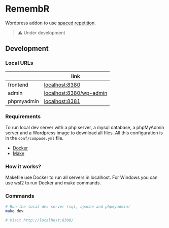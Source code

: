 # RemembR

Wordpress addon to use [spaced repetition](https://en.wikipedia.org/wiki/Spaced_repetition).

> ⚠️ Under development

## Development

### Local URLs

|            | link                                                       |
| ---------- | ---------------------------------------------------------- |
| frontend   | [localhost:8380](http://localhost:8380/)                   |
| admin      | [localhost:8380/wp-admin](http://localhost:8380/wp-admin/) |
| phpmyadmin | [localhost:8381](http://localhost:8381/)                   |

### Requirements

To run local dev server with a php server, a mysql database, a phpMyAdmin server and a Wordpress image to download all files.
All this configuration is in the `conf/compose.yml` file.

- [Docker](https://docs.docker.com/engine/install/)
- [Make](https://www.gnu.org/software/make/)

### How it works?

Makefile use Docker to run all servers in localhost.
For Windows you can use wsl2 to run Docker and make commands.

### Commands

```bash
# Run the local dev server (sql, apache and phpmyadmin)
make dev

# Visit http://localhost:8380/
```
